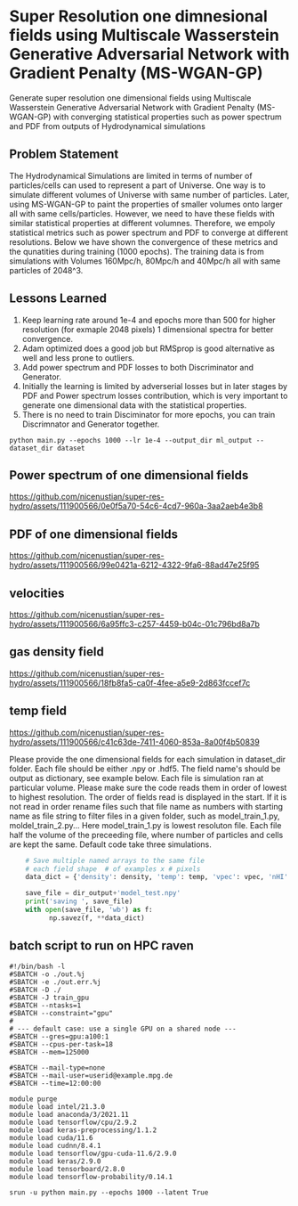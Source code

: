# Super Resolution one dimnesional fields using Multiscale Wasserstein Generative Adversarial Network with Gradient Penalty (MS-WGAN-GP)

Generate super resolution one dimensional fields using Multiscale Wasserstein Generative Adversarial Network with Gradient Penalty (MS-WGAN-GP) with converging statistical properties such as power spectrum and PDF from outputs of Hydrodynamical simulations 

## Problem Statement

The Hydrodynamical Simulations are limited in terms of number of particles/cells can used to represent a part of Universe. One way is to simulate different volumes of Universe with same number of particles. Later, using MS-WGAN-GP to paint the properties of smaller volumes onto larger all with same cells/particles.  However, we need to have these fields with similar statistical properties at different volumnes. Therefore, we empoly statistical metrics such as power spectrum and PDF to converge at different resolutions. Below we have shown the convergence of these metrics and the qunatities during training (1000 epochs). The training data is from simulations with Volumes 160Mpc/h, 80Mpc/h and 40Mpc/h all with same particles of 2048^3.  

## Lessons Learned

1. Keep learning rate around 1e-4 and epochs more than 500 for higher resolution (for exmaple 2048 pixels) 1 dimensional spectra for better convergence.
2. Adam optimized does a good job but RMSprop is good alternative as well and less prone to outliers.
3. Add power spectrum and PDF losses to both Discriminator and Generator.
4. Initially the learning is limited by adverserial losses but in later stages by PDF and Power spectrum losses contribution, which is very important to generate one dimensional data with the statistical properties. 
5. There is no need to train Disciminator for more epochs, you can train Discrimnator and Generator together.

``` command
python main.py --epochs 1000 --lr 1e-4 --output_dir ml_output --dataset_dir dataset 
```

## Power spectrum of one dimensional fields
https://github.com/nicenustian/super-res-hydro/assets/111900566/0e0f5a70-54c6-4cd7-960a-3aa2aeb4e3b8

## PDF of one dimensional fields
https://github.com/nicenustian/super-res-hydro/assets/111900566/99e0421a-6212-4322-9fa6-88ad47e25f95

## velocities
https://github.com/nicenustian/super-res-hydro/assets/111900566/6a95ffc3-c257-4459-b04c-01c796bd8a7b

## gas density field
https://github.com/nicenustian/super-res-hydro/assets/111900566/18fb8fa5-ca0f-4fee-a5e9-2d863fccef7c

## temp field
https://github.com/nicenustian/super-res-hydro/assets/111900566/c41c63de-7411-4060-853a-8a00f4b50839




Please provide the one dimensional fields for each simulation in dataset_dir folder. Each file should be either .npy or .hdf5. The field name's should be output as dictionary, see example below. Each file is simulation ran at particular volume. Please make sure the code reads them in order of lowest to highest resolution. The order of fields read is displayed in the start. If it is not read in order rename files such that file name as numbers with starting name as file string to filter files in a given folder, such as model_train_1.py, moldel_train_2.py... Here model_train_1.py is lowest resoluton file. Each file half the volume of the preceeding file, where number of particles and cells are kept the same. Default code take three simulations. 

``` python
    # Save multiple named arrays to the same file
    # each field shape  # of examples x # pixels
    data_dict = {'density': density, 'temp': temp, 'vpec': vpec, 'nHI' : nHI}

    save_file = dir_output+'model_test.npy'
    print('saving ', save_file)
    with open(save_file, 'wb') as f:
          np.savez(f, **data_dict)
```



## batch script to run on HPC raven
```command
#!/bin/bash -l
#SBATCH -o ./out.%j
#SBATCH -e ./out.err.%j
#SBATCH -D ./
#SBATCH -J train_gpu
#SBATCH --ntasks=1
#SBATCH --constraint="gpu"
#
# --- default case: use a single GPU on a shared node ---
#SBATCH --gres=gpu:a100:1
#SBATCH --cpus-per-task=18
#SBATCH --mem=125000

#SBATCH --mail-type=none
#SBATCH --mail-user=userid@example.mpg.de
#SBATCH --time=12:00:00

module purge
module load intel/21.3.0
module load anaconda/3/2021.11
module load tensorflow/cpu/2.9.2
module load keras-preprocessing/1.1.2
module load cuda/11.6
module load cudnn/8.4.1
module load tensorflow/gpu-cuda-11.6/2.9.0
module load keras/2.9.0
module load tensorboard/2.8.0
module load tensorflow-probability/0.14.1

srun -u python main.py --epochs 1000 --latent True
```

